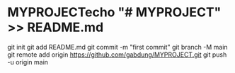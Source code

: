 # MYPROJECTecho "# MYPROJECT" >> README.md
git init
git add README.md
git commit -m "first commit"
git branch -M main
git remote add origin https://github.com/gabdung/MYPROJECT.git
git push -u origin main
